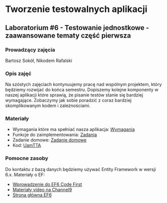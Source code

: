 # Tworzenie testowalnych aplikacji
## Laboratorium #6 - Testowanie jednostkowe - zaawansowane tematy część pierwsza

### Prowadzący zajęcia
Bartosz Sokół, Nikodem Rafalski

### Opis zajęć
Na szóstych zajęciach kontynuujemy pracę nad wspólnym projektem, który będziemy rozwijać do końca semestru.
Dopiszemy kolejne komponenty w naszej aplikacji które sprawią, że pisanie testów stanie się bardziej wymagające.
Zobaczymy jak sobie poradzić z coraz bardziej skomplikowanym kodem i zależnościami.

### Materiały
* Wymagania które ma spełniać nasza aplikacja: [Wymagania](Wymagania.md)
* Funkcje do zaimplementowania: [Zadania](Zadania.md)
* Zadanie domowe: [Zadanie domowe](ZadanieDomowe.md)
* Kod: [UamTTA](kod/UamTTA)

### Pomocne zasoby
Do kontaktu z bazą danych będziemy używać Entity Framework w wersji 6.x. Materiały o EF:
* [Wprowadzenie do EF6 Code First](https://msdn.microsoft.com/en-us/data/jj193542.aspx?f=255&MSPPError=-2147217396)
* [Materiały video na Channel9](https://channel9.msdn.com/Search?term=entity%20framework#ch9Search&lang-en=en)
* [Strona główna EF6](http://entityframework.codeplex.com/)
